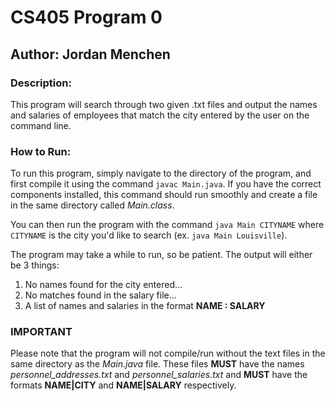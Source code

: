 # CS405 Program 0 #
## Author: Jordan Menchen ##
### Description: ###
This program will search through two given .txt files and output the names and salaries of employees that match the city entered by the user on the command line.

### How to Run: ###
To run this program, simply navigate to the directory of the program, and first compile it using the command `javac Main.java`. If you have the correct components installed, this command should run smoothly and create a file in the same directory called *Main.class*.

You can then run the program with the command `java Main CITYNAME` where `CITYNAME` is the city you'd like to search (ex. `java Main Louisville`).

The program may take a while to run, so be patient. The output will either be 3 things:
1. No names found for the city entered...
2. No matches found in the salary file...
3. A list of names and salaries in the format **NAME : SALARY**

### IMPORTANT ###
Please note that the program will not compile/run without the text files in the same directory as the *Main.java* file. These files **MUST** have the names *personnel_addresses.txt* and *personnel_salaries.txt* and **MUST** have the formats **NAME|CITY** and **NAME|SALARY** respectively.

